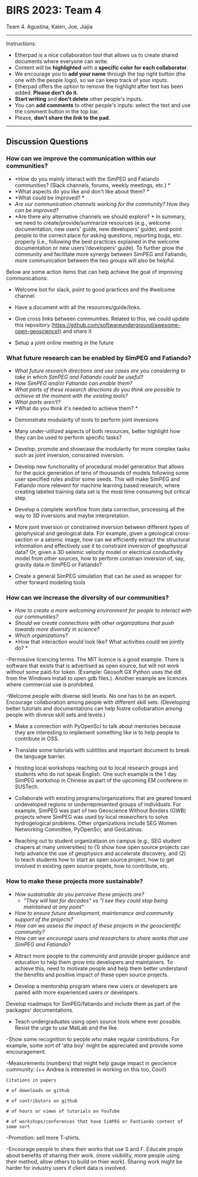 
# BIRS 2023: Team 4

Team 4. Agustina, Kalen, Joe, Jiajia

--------------------------------------------------------------------------------------------------------------------------

Instructions:

   * Etherpad is a nice collaboration tool that allows us to create shared documents where everyone can write.
   * Content will be **highlighted** with a **specific color for each collaborator**.
   * We encourage you to **add your name** through the top right button (the one with the people logo), so we can keep track of your inputs.
   * Etherpad offers the option to remove the highlight after text has been added. **Please don't do it.**
   * **Start writing** and **don't delete** other people's inputs.
   * You can **add comments** to other people's inputs: select the text and use the comment button in the top bar.
   * Please, **don't share the link to the pad**.
--------------------------------------------------------------------------------------------------------------------------



## Discussion Questions



### How can we improve the communication within our communities?

   * *How do you mainly interact with the SimPEG and Fatiando communities? (Slack channels, forums, weekly meetings, etc.) *
   * *What aspects do you like and don't like about them? *
   * *What could be improved? *
   * *Are our communication channels working for the community? How they can be improved?*
   * *Are there any alternative channels we should explore? *
In summary, we need to create/provide/summarize resources (e.g., welcome documentation, new users' guide, new developers' guide), and point people to the correct place for asking questions, reporting bugs, etc. properly (i.e., following the best practices explained in the welcome documentation or new users'/developers' guide). To further grow the community and facilitate more synergy between SimPEG and Fatiando, more communication between the two groups will also be helpful.



Below are some action items that can help achieve the goal of improving communications:



- Welcome bot for slack, point to good practices and the #welcome channel.

- Have a document with all the resources/guide/links.

- Give cross links between communities. Related to this, we could update this repository ([https://github.com/softwareunderground/awesome-open-geoscience)](https://github.com/softwareunderground/awesome-open-geoscience)) and share it



- Setup a joint online meeting in the future



### What future research can be enabled by SimPEG and Fatiando?

   * *What future research directions and use cases are you considering to take in which SimPEG and Fatiando could be useful?*
   * *How SimPEG and/or Fatiando can enable them?*
   * *What parts of these research directions do you think are possible to achieve at the moment with the existing tools?*
   * *What parts aren't?*
   * *What do you think it's needed to achieve them? *


- Demonstrate modularity of tools to perform joint inversions

- Many under-utilized aspects of both resources, better highlight how they can be used to perform specific tasks?

- Develop, promote and showcase the modularity for more complex tasks such as joint inversion, consrained inversion. 

- Develop new functionality of procedural model generation that allows for the quick generation of tens of thousands of models following some user specified rules and/or some seeds. This will make SimPEG and Fatiando more relevent for machine learning based research, where creating labeled training data set is the most time consuming but critical step.

- Develop a complete workflow from data correction, processing all the way to 3D inversions and maybe interpretation.

- More joint inversion or constrained inversion between different types of geophysical and geological data. For example, given a geological cross-section or a seismic image, how can we efficiently extract the structural information and effectively use it to constraint inversion of geophysical data? Or, given a 3D seismic velocity model or electrical conductivity model from other sources, how to perform constrain inversion of, say, gravity data in SimPEG or Fatiando?



- Create a general SimPEG simulation that can be used as wrapper for other forward modeling tools





### How can we increase the diversity of our communities?

   * *How to create a more welcoming environment for people to interact with our  communities?*
   * *Should we create connections with other organizations that push towards more diversity in science?*
   * *Which organizations?*
   * *How that interaction would look like? What activities could we jointly do? *


-Permissive licencing terms. The MIT licence is a good example. There is software that exists that is advertised as open source, but will not work without some paid-for token. (Example: Geosoft GX Python uses the ddl from the Windows install to open gdb files.). Another example are licences where commercial use is prohibited.

-Welcome people with diverse skill levels. No one has to be an expert. Encourage collaboration among people with different skill sets. (Developing better tutorials and documentations can help fostre collobaration among people with diverse skill sets and levels.)



- Make a connection with PyOpenSci to talk about mentories because they are interesting to implement something like is to help people to contribute in OSS. 



- Translate some tutorials with subtitles and important document to break the language barrier. 

- Hosting local workshops reaching out to local research groups and students who do not speak English. One such example is the 1 day SimPEG workshop in Chinese as part of the upcoming EM conferene in SUSTech.

- Collaborate with existing programs/organizations that are geared toward undeveloped regions or underrepresented groups of individuals. For example, SimPEG was part of two Geoscience Without Borders (GWB) projects where SimPEG was used by local researchers to solve hydrogelogical problems. Other organizations include SEG Women Networking Committee, PyOpenSci, and GeoLatinas.

- Reaching out to student organizatiaon on campus (e.g., SEG student chapers at many universities) to (1) show how open source projects can help advance the use of geophysics and accelerate discovery, and (2) to teach students how to start an open source project, how to get involved in existing open source projets, how to contribute, etc.



### How to make these projects more sustainable?

   * *How sustainable do you perceive these projects are?*
       * *"They will last for decades" vs "I see they could stop being maintained at any point"*
   * *How to ensure future development, maintenance and community support of the  projects?*
   * *How can we assess the impact of these projects in the geoscientific community?*
   * *How can we encourage users and researchers to share works that use SimPEG  and Fatiando?*


- Attract more people to the community and provide proper guidance and education to help them grow into developers and maintainers. To achieve this, need to motivate people and help them better understand the benefits and positive impact of these open source projects. 

- Develop a mentorship program where new users or developers are paired with more experienced users or developers.

 Develop roadmaps for SimPEG/fatiando and include them as part of the packages' documentations. 

- Teach undergraduates using open source tools where ever possible. Resist the urge to use MatLab and the like.

-Show some recognition to people who make regular contributions. For example, some sort of 'atta boy' might be appreciated and provide some encouragement.

-Measurements (numbers) that might help gauge impact in geocience community: (++ Andrea is interested in working on this too, Cool!)

    Citations in papers

    # of downloads on github

    # of contributors on github

    # of hours or views of tutorials on YouTube

    # of workshops/conferences that have SimPEG or Fantiando content of some sort

-Promotion: sell more T-shirts.

-Encourage people to share their works that use S and F. Educate prople about benefits of sharing their work. (more visibility, more people using their method, allow others to build on thier work). Sharing work might be harder for industry users if client data is involved.


